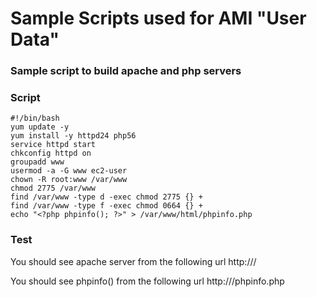# Sample Scripts used for AMI "User Data"

### Sample script to build apache and php servers

### Script

    #!/bin/bash
    yum update -y
    yum install -y httpd24 php56
    service httpd start
    chkconfig httpd on
    groupadd www
    usermod -a -G www ec2-user
    chown -R root:www /var/www
    chmod 2775 /var/www
    find /var/www -type d -exec chmod 2775 {} +
    find /var/www -type f -exec chmod 0664 {} +
    echo "<?php phpinfo(); ?>" > /var/www/html/phpinfo.php

### Test
You should see apache server from the following url
    http://<aws server>/

You should see phpinfo() from the following url
    http://<aws server>/phpinfo.php
